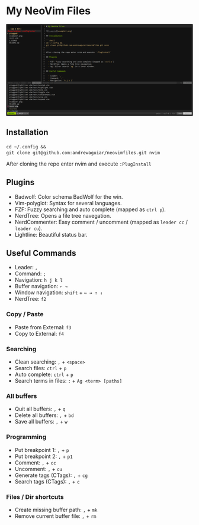 # My NeoVim Files

![Example](example.png)

## Installation

```shell
cd ~/.config &&
git clone git@github.com:andrewaguiar/neovimfiles.git nvim
```

After cloning the repo enter nvim and execute `:PlugInstall`

## Plugins

  - Badwolf: Color schema BadWolf for the win.
  - Vim-polyglot: Syntax for several languages.
  - FZF: Fuzzy searching and auto complete (mapped as `ctrl p`).
  - NerdTree: Opens a file tree navegation.
  - NerdCommenter: Easy comment / uncomment (mapped as `leader cc` / `leader cu`).
  - Lightline: Beautiful status bar.

## Useful Commands

  - Leader: `,`
  - Command: `;`
  - Navigation: `h j k l`
  - Buffer navigation: `← →`
  - Window navigation: `shift` + `← → ↑ ↓`
  - NerdTree: `f2`

### Copy / Paste

  - Paste from External: `f3`
  - Copy to External: `f4`

### Searching

  - Clean searching: `,` + `<space>`
  - Search files: `ctrl` + `p`
  - Auto complete: `ctrl` + `p`
  - Search terms in files: `:` + `Ag <term> [paths]`

### All buffers

  - Quit all buffers: `,` + `q`
  - Delete all buffers: `,` + `bd`
  - Save all buffers: `,` + `w`

### Programming

  - Put breakpoint 1: `,` + `p`
  - Put breakpoint 2: `,` + `p1`
  - Comment: `,` + `cc`
  - Uncomment: `,` + `cu`
  - Generate tags (CTags): `,` + `cg`
  - Search tags (CTags): `,` + `c`

### Files / Dir shortcuts

  - Create missing buffer path: `,` + `mk`
  - Remove current buffer file: `,` + `rm`
